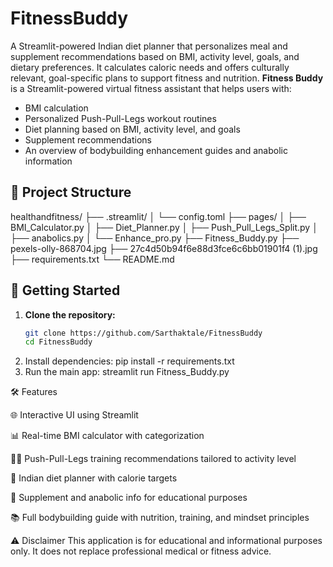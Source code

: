 # FitnessBuddy
A Streamlit-powered Indian diet planner that personalizes meal and supplement recommendations based on BMI, activity level, goals, and dietary preferences. It calculates caloric needs and offers culturally relevant, goal-specific plans to support fitness and nutrition.
**Fitness Buddy** is a Streamlit-powered virtual fitness assistant that helps users with:

- BMI calculation
- Personalized Push-Pull-Legs workout routines
- Diet planning based on BMI, activity level, and goals
- Supplement recommendations
- An overview of bodybuilding enhancement guides and anabolic information

## 📁 Project Structure
healthandfitness/
├── .streamlit/
│   └── config.toml
├── pages/
│   ├── BMI_Calculator.py
│   ├── Diet_Planner.py
│   ├── Push_Pull_Legs_Split.py
│   ├── anabolics.py
│   └── Enhance_pro.py
├── Fitness_Buddy.py
├── pexels-olly-868704.jpg
├── 27c4d50b94f6e88d3fce6c6bb01901f4 (1).jpg
├── requirements.txt
└── README.md

## 🚀 Getting Started

1. **Clone the repository:**
   ```bash
   git clone https://github.com/Sarthaktale/FitnessBuddy
   cd FitnessBuddy
2. Install dependencies:
   pip install -r requirements.txt
3. Run the main app:
   streamlit run Fitness_Buddy.py
   
🛠 Features

🌐 Interactive UI using Streamlit

📊 Real-time BMI calculator with categorization

🏋️‍♂️ Push-Pull-Legs training recommendations tailored to activity level

🍱 Indian diet planner with calorie targets

💊 Supplement and anabolic info for educational purposes

📚 Full bodybuilding guide with nutrition, training, and mindset principles

⚠️ Disclaimer
This application is for educational and informational purposes only. It does not replace professional medical or fitness advice.

